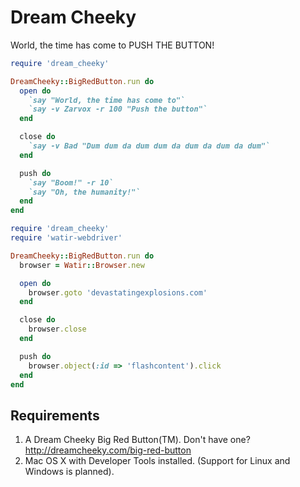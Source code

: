 # Dream Cheeky

World, the time has come to PUSH THE BUTTON!


```ruby
require 'dream_cheeky'

DreamCheeky::BigRedButton.run do
  open do
    `say "World, the time has come to"`
    `say -v Zarvox -r 100 "Push the button"`
  end

  close do
    `say -v Bad "Dum dum da dum dum da dum da dum da dum"`
  end

  push do
    `say "Boom!" -r 10`
    `say "Oh, the humanity!"`
  end
end
```

```ruby
require 'dream_cheeky'
require 'watir-webdriver'

DreamCheeky::BigRedButton.run do
  browser = Watir::Browser.new

  open do
    browser.goto 'devastatingexplosions.com'
  end

  close do
    browser.close
  end

  push do
    browser.object(:id => 'flashcontent').click
  end
end
```

## Requirements

1. A Dream Cheeky Big Red Button(TM).  Don't have one?  http://dreamcheeky.com/big-red-button
2. Mac OS X with Developer Tools installed. (Support for Linux and Windows is planned).
